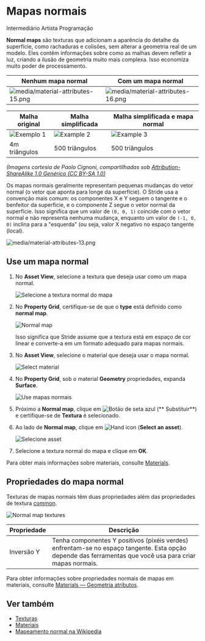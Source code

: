 # Mapas normais

<span class="badge text-bg-primary">Intermediário</span>
<span class="badge text-bg-success">Artista </span>
<span class="badge text-bg-success">Programação</span>

**Normal maps** são texturas que adicionam a aparência do detalhe da superfície, como rachaduras e colisões, sem alterar a geometria real de um modelo. Eles contêm informações sobre como as malhas devem refletir a luz, criando a ilusão de geometria muito mais complexa. Isso economiza muito poder de processamento.

| Nenhum mapa normal | Com um mapa normal |
| --------------| ----------- 
| ![media/material-attributes-15.png](../materials/media/material-attributes-15.png) | ![media/material-attributes-16.png](../materials/media/material-attributes-16.png) |

| Malha original | Malha simplificada | Malha simplificada e mapa normal |
|---------------|-----------------|---------
| ![Exemplo 1](media/normal_map_example1.jpg) | ![Example 2](media/normal_map_example2.jpg) | ![Example 3](media/normal_map_example3.jpg) |
| 4m triângulos | 500 triângulos | 500 triângulos |

*(Imagens cortesia de Paolo Cignoni, compartilhadas sob [Attribution-ShareAlike 1.0 Genérico (CC BY-SA 1.0)](https://creativecommons.org/licenses/by-sa/1.0/)*

Os mapas normais geralmente representam pequenas mudanças do vetor normal (o vetor que aponta para longe da superfície). O Stride usa a convenção mais comum: os componentes X e Y seguem o tangente e o benfeitor da superfície, e o componente Z segue o vetor normal da superfície. Isso significa que um valor de `(0, 0, 1)` coincide com o vetor normal e não representa nenhuma mudança, enquanto um valor de `(-1, 0, 0)` inclina para a "esquerda" (ou seja, valor X negativo no espaço tangente (local).

![media/material-attributes-13.png](../materials/media/material-attributes-13.png)

## Use um mapa normal

1. No **Asset View**, selecione a textura que deseja usar como um mapa normal.

   ![Selecione a textura normal do mapa](media/select-normal-map-texture.png)

2. No **Property Grid**, certifique-se de que o **type** está definido como **normal map**.

   ![Normal map](media/normal-map-expanded-properties.png)

   Isso significa que Stride assume que a textura está em espaço de cor linear e converte-a em um formato adequado para mapas normais.

3. No **Asset View**, selecione o material que deseja usar o mapa normal.

   ![Select material](media/select-material.png)

4. No **Property Grid**, sob o material **Geometry** propriedades, expanda **Surface**.

   ![Use mapas normais](media/use-normal-map.png)

5. Próximo a **Normal map**, clique em ![ Botão de seta azul](~/manual/game-studio/media/blue-arrow-icon.png) (** Substituir**) e certifique-se de **Textura** é selecionado.

6. Ao lado de **Normal map**, clique em ![Hand icon](~/manual/game-studio/media/hand-icon.png) (**Select an asset**).

   ![ Selecione asset](media/select-asset-texture.png)

7. Selecione a textura normal do mapa e clique em **OK**.

Para obter mais informações sobre materiais, consulte [Materials](../materials/index.md).

## Propriedades do mapa normal

Texturas de mapas normais têm duas propriedades além das propriedades de textura [common](index.md).

![Normal map textures](media/normal-map-texture-properties.png)

| Propriedade | Descrição |
|----------|---------
| Inversão Y | Tenha componentes Y positivos (pixéis verdes) enfrentam-se no espaço tangente. Esta opção depende das ferramentas que você usa para criar mapas normais. |

Para obter informações sobre propriedades normais de mapas em materiais, consulte [Materials — Geometria atributos](../materials/geometry-attributes.md).

## Ver também

* [Texturas](index.md)
* [Materiais](../materials/index.md)
* [Mapeamento normal na Wikipedia](http://en.wikipedia.org/wiki/Normal_mapping)